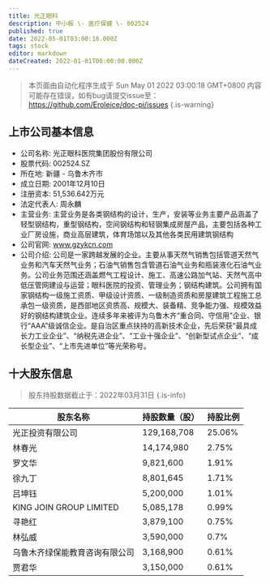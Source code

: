 ```yaml
---
title: 光正眼科
description: 中小板 \- 医疗保健 \- 002524
published: true
date: 2022-05-01T03:00:18.000Z
tags: stock
editor: markdown
dateCreated: 2022-01-01T00:00:00.000Z
---
```


> 本页面由自动化程序生成于 Sun May 01 2022 03:00:18 GMT+0800
> 内容可能存在错误，如有bug请提交issue至：https://github.com/Eroleice/doc-pi/issues
{.is-warning}

## 上市公司基本信息
- 公司名称: 光正眼科医院集团股份有限公司
- 股票代码: 002524.SZ
- 所在地: 新疆 - 乌鲁木齐市
- 成立日期: 2001年12月10日
- 注册资本: 51,536.642万元
- 法定代表人: 周永麟
- 主营业务: 主营业务是各类钢结构的设计，生产，安装等业务主要产品涵盖了轻型钢结构，重型钢结构，空间钢结构和轻钢集成房屋产品，主要包括各种工业厂房设施，商业高层建筑，体育场馆以及其他各类民用建筑钢结构
- 公司官网: www.gzykcn.com
- 公司介绍: 公司是一家跨越发展的企业。主要从事天然气销售包括管道天然气业务和汽车天然气业务；石油气销售包含管道石油气业务和瓶装液化石油气业务。公司业务范围还涵盖燃气工程设计、施工、高速公路加气站、天然气高中低压管网建设与运营；眼科医院的投资、管理业务；钢结构建筑。公司拥有国家钢结构一级施工资质、甲级设计资质、一级制造资质和房屋建筑工程施工总承包一级资质，是西部地区资质高、规模大、装备精、竞争能力强、规模效益好的钢结构建筑企业。连续多年来被评为乌鲁木齐“重合同、守信用”企业、银行“AAA”级诚信企业。是自治区重点扶持的高新技术企业，先后荣获“最具成长力工业企业”、“纳税先进企业”、“工业十强企业”、“创新型试点企业”、“成长型企业”、“上市先进单位”等光荣称号。


## 十大股东信息
> 股东持股数据截止于：2022年03月31日
{.is-info}

| 股东名称 | 持股数量（股） | 持股比例 |
| --- | --- | --- |
| 光正投资有限公司 | 129,168,708 | 25.06% |
| 林春光 | 14,174,980 | 2.75% |
| 罗文华 | 9,821,600 | 1.91% |
| 徐九丁 | 8,801,645 | 1.71% |
| 吕坤钰 | 5,200,000 | 1.01% |
| KING JOIN GROUP LIMITED | 5,085,178 | 0.99% |
| 寻艳红 | 3,879,100 | 0.75% |
| 林弘威 | 3,590,000 | 0.7% |
| 乌鲁木齐绿保能教育咨询有限公司 | 3,168,900 | 0.61% |
| 贾君华 | 3,150,000 | 0.61% |




